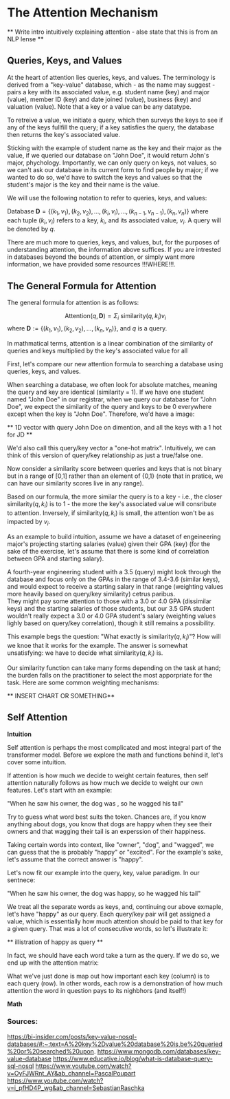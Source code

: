 # The Attention Mechanism

** Write intro intuitively explaining attention - alse state that this is from an NLP lense **

## Queries, Keys, and Values

At the heart of attention lies queries, keys, and values.  The terminology is derived from a "key-value" database, which - as the name may suggest - pairs a key with its associated value, e.g. student name (key) and major (value), member ID (key) and date joined (value), business (key) and valuation (value).  Note that a key or a value can be any datatype.

To retreive a value, we initiate a query, which then surveys the keys to see if any of the keys fullfill the query; if a key satisfies the query, the database then returns the key's associated value.  

Sticking with the example of student name as the key and their major as the value, if we queried our database on "John Doe", it would return John's major, phychology.  Importantly, we can only query on keys, not values, so we can't ask our database in its current form to find people by major; if we wanted to do so, we'd have to switch the keys and values so that the student's major is the key and their name is the value.

We will use the following notation to refer to queries, keys, and values:

Database $\textbf{D} = \lbrace(k_{1}, v_{1}), (k_{2}, v_{2}), ... , (k_{i}, v_{i}), ..., (k_{n-1}, v_{n-1}), (k_{n}, v_{n})\rbrace$ where each tuple $(k_{i}, v_{i})$ refers to a key, $k_{i}$, and its associated value, $v_{i}$.
A query will be denoted by $q$.

There are much more to queries, keys, and values, but, for the purposes of understanding attention, the information above suffices.  If you are intrested in databases beyond the bounds of attention, or simply want more information, we have provided some resources !!!WHERE!!!.

## The General Formula for Attention

The general formula for attention is as follows:

$$\textrm{Attention}(q, \textbf{D}) = \Sigma_{i}\textrm{ similarity}(q, k_{i})v_{i}$$ where $\textbf{D} := \lbrace(k_{1}, v_{1}), (k_{2}, v_{2}),...,(k_{n}, v_{n})\rbrace$, and $q$ is a query.

In mathmatical terms, attention is a linear combination of the similarity of queries and keys multiplied by the key's associated value for all 

First, let's compare our new attention formula to searching a database using queries, keys, and values.  

When searching a database, we often look for absolute matches, meaning the query and key are identical (similarity = 1).  If we have one student named "John Doe" in our registrar, when we query our database for "John Doe", we expect the similarity of the query and keys to be 0 everywhere except when the key is "John Doe".  Therefore, we'd have a image:

** 1D vector with query John Doe on dimention, and all the keys with a 1 hot for JD **

We'd also call this query/key vector a "one-hot matrix".  Intuitively, we can think of this version of query/key relationship as just a true/false one.

Now consider a similarity score between queries and keys that is not binary but in a range of \[0,1\] rather than an element of {0,1} (note that in pratice, we can have our similarity scores live in any range).

Based on our formula, the more similar the query is to a key - i.e., the closer $\textrm{similarity}(q, k_{i})$ is to 1 - the more the key's associated value will consribute to attention.  Inversely, if $\textrm{similarity}(q, k_{i})$ is small, the attention won't be as impacted by $v_{i}$. 

As an example to build intuition, assume we have a dataset of engeineering major's projecting starting salaries (value) given their GPA (key) (for the sake of the exercise, let's assume that there is some kind of correlation between GPA and starting salary).  

A fourth-year engineering student with a 3.5 (query) might look through the database and focus only on the GPAs in the range of 3.4-3.6 (similar keys), and would expect to receive a starting salary in that range (weighting values more heavily based on query/key similarity) cetrus paribus.  
They might pay some attention to those with a 3.0 or 4.0 GPA (dissimilar keys) and the starting salaries of those students, but our 3.5 GPA student wouldn't really expect a 3.0 or 4.0 GPA student's salary (weighting values lighly based on query/key correlation), though it still remains a possibility.

This example begs the question: "What exactly is $\textrm{similarity}(q, k_{i})$"?  How will we knoe that it works for the example.  The answer is somewhat unsatisfying: we have to decide what $\textrm{similarity}(q, k_{i})$ is.

Our similarity function can take many forms depending on the task at hand; the burden falls on the practitioner to select the most apporpriate for the task.  Here are some common weighting mechanisms:

** INSERT CHART OR SOMETHING**

## Self Attention

**Intuition**

Self attention is perhaps the most complicated and most integral part of the transformer model.  Before we explore the math and functions behind it, let's cover some intuition.  

If attention is how much we decide to weight certain features, then self attention naturally follows as how much we decide to weight our own features.  Let's start with an example:

"When he saw his owner, the dog was <blank>, so he wagged his tail"

Try to guess what word best suits the <blank> token.  Chances are, if you know anything about dogs, you know that dogs are happy when they see their owners and that wagging their tail is an experssion of their happiness.

Taking certain words into context, like "owner", "dog", and "wagged", we can guess that the <blank> is probably "happy" or "excited".  For the example's sake, let's assume that the correct answer is "happy".

Let's now fit our example into the query, key, value paradigm.  In our sentnece:

"When he saw his owner, the dog was happy, so he wagged his tail"

We treat all the separate words as keys, and, continuing our above exmaple, let's have "happy" as our query.  Each query/key pair will get assigned a value, which is essentially how much attention should be paid to that key for a given query.  That was a lot of consecutive words, so let's illustrate it:

** illistration of happy as query **

In fact, we should have each word take a turn as the query.  If we do so, we end up with the attention matrix:


What we've just done is map out how important each key (column) is to each query (row).  In other words, each row is a demonstration of how much attention the word in question pays to its nighbhors (and itself!)

**Math**






### Sources:
https://bi-insider.com/posts/key-value-nosql-databases/#:~:text=A%20key%2Dvalue%20database%20is,be%20queried%20or%20searched%20upon.
https://www.mongodb.com/databases/key-value-database
https://www.educative.io/blog/what-is-database-query-sql-nosql
https://www.youtube.com/watch?v=OyFJWRnt_AY&ab_channel=PascalPoupart
https://www.youtube.com/watch?v=i_pfHD4P_wg&ab_channel=SebastianRaschka


